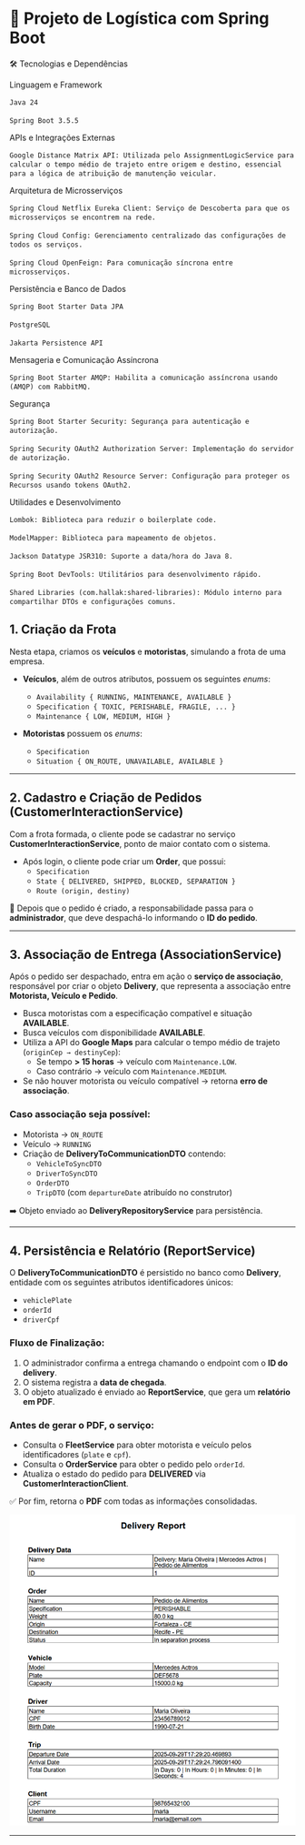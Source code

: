 
# 🚚 Projeto de Logística com Spring Boot

🛠️ Tecnologias e Dependências

Linguagem e Framework

    Java 24

    Spring Boot 3.5.5

APIs e Integrações Externas

    Google Distance Matrix API: Utilizada pelo AssignmentLogicService para calcular o tempo médio de trajeto entre origem e destino, essencial para a lógica de atribuição de manutenção veicular.

Arquitetura de Microsserviços

    Spring Cloud Netflix Eureka Client: Serviço de Descoberta para que os microsserviços se encontrem na rede.

    Spring Cloud Config: Gerenciamento centralizado das configurações de todos os serviços.

    Spring Cloud OpenFeign: Para comunicação síncrona entre microsserviços.

Persistência e Banco de Dados

    Spring Boot Starter Data JPA

    PostgreSQL

    Jakarta Persistence API

Mensageria e Comunicação Assíncrona

    Spring Boot Starter AMQP: Habilita a comunicação assíncrona usando (AMQP) com RabbitMQ.

Segurança

    Spring Boot Starter Security: Segurança para autenticação e autorização.

    Spring Security OAuth2 Authorization Server: Implementação do servidor de autorização.

    Spring Security OAuth2 Resource Server: Configuração para proteger os Recursos usando tokens OAuth2.

Utilidades e Desenvolvimento

    Lombok: Biblioteca para reduzir o boilerplate code.

    ModelMapper: Biblioteca para mapeamento de objetos.

    Jackson Datatype JSR310: Suporte a data/hora do Java 8.

    Spring Boot DevTools: Utilitários para desenvolvimento rápido.

    Shared Libraries (com.hallak:shared-libraries): Módulo interno para compartilhar DTOs e configurações comuns.
## 1. Criação da Frota
Nesta etapa, criamos os **veículos** e **motoristas**, simulando a frota de uma empresa.  

- **Veículos**, além de outros atributos, possuem os seguintes *enums*:  
  - `Availability { RUNNING, MAINTENANCE, AVAILABLE }`  
  - `Specification { TOXIC, PERISHABLE, FRAGILE, ... }`  
  - `Maintenance { LOW, MEDIUM, HIGH }`  

- **Motoristas** possuem os *enums*:  
  - `Specification`  
  - `Situation { ON_ROUTE, UNAVAILABLE, AVAILABLE }`  

---

## 2. Cadastro e Criação de Pedidos (CustomerInteractionService)
Com a frota formada, o cliente pode se cadastrar no serviço **CustomerInteractionService**, ponto de maior contato com o sistema.  

- Após login, o cliente pode criar um **Order**, que possui:  
  - `Specification`  
  - `State { DELIVERED, SHIPPED, BLOCKED, SEPARATION }`  
  - `Route (origin, destiny)`  

📌 Depois que o pedido é criado, a responsabilidade passa para o **administrador**, que deve despachá-lo informando o **ID do pedido**.  

---

## 3. Associação de Entrega (AssociationService)
Após o pedido ser despachado, entra em ação o **serviço de associação**, responsável por criar o objeto **Delivery**, que representa a associação entre **Motorista, Veículo e Pedido**.  

- Busca motoristas com a especificação compatível e situação **AVAILABLE**.  
- Busca veículos com disponibilidade **AVAILABLE**.  
- Utiliza a API do **Google Maps** para calcular o tempo médio de trajeto (`originCep → destinyCep`):  
  - Se tempo **> 15 horas** → veículo com `Maintenance.LOW`.  
  - Caso contrário → veículo com `Maintenance.MEDIUM`.  
- Se não houver motorista ou veículo compatível → retorna **erro de associação**.  

### Caso associação seja possível:
- Motorista → `ON_ROUTE`  
- Veículo → `RUNNING`  
- Criação de **DeliveryToCommunicationDTO** contendo:  
  - `VehicleToSyncDTO`  
  - `DriverToSyncDTO`  
  - `OrderDTO`  
  - `TripDTO` (com `departureDate` atribuído no construtor)  

➡️ Objeto enviado ao **DeliveryRepositoryService** para persistência.  

---

## 4. Persistência e Relatório (ReportService)
O **DeliveryToCommunicationDTO** é persistido no banco como **Delivery**, entidade com os seguintes atributos identificadores únicos:  
- `vehiclePlate`  
- `orderId`  
- `driverCpf`  

### Fluxo de Finalização:
1. O administrador confirma a entrega chamando o endpoint com o **ID do delivery**.  
2. O sistema registra a **data de chegada**.  
3. O objeto atualizado é enviado ao **ReportService**, que gera um **relatório em PDF**.  

### Antes de gerar o PDF, o serviço:
- Consulta o **FleetService** para obter motorista e veículo pelos identificadores (`plate` e `cpf`).  
- Consulta o **OrderService** para obter o pedido pelo `orderId`.  
- Atualiza o estado do pedido para **DELIVERED** via **CustomerInteractionClient**.  

✅ Por fim, retorna o **PDF** com todas as informações consolidadas.  

![img_3.png](img_3.png)

---